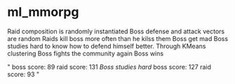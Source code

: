 # ml_mmorpg

Raid composition is randomly instantiated 
Boss defense and attack vectors are random
Raids kill boss more often than he kilss them
Boss get mad
Boss studies hard to know how to defend himself better. Through KMeans clustering
Boss fights the community again
Boss wins

"
boss score: 89 raid score: 131
*Boss studies hard*
boss score: 127 raid score: 93
"